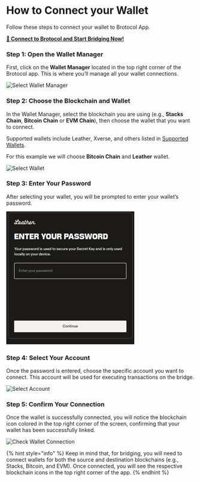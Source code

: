 # How to Connect your Wallet

Follow these steps to connect your wallet to Brotocol App.

[**🌁 Connect to Brotocol and Start Bridging Now!**](https://brotocol.xyz/bridge/cross-bridge)

### Step 1: Open the Wallet Manager

First, click on the **Wallet Manager** located in the top right corner of the Brotocol app. This is where you’ll manage all your wallet connections.

![Select Wallet Manager](<../../../.gitbook/assets/Screenshot 2025-04-16 at 11.54.32 AM.png>)

### Step 2: Choose the Blockchain and Wallet

In the Wallet Manager, select the blockchain you are using (e.g., **Stacks Chain**, **Bitcoin Chain** or **EVM Chain**), then choose the wallet that you want to connect.&#x20;

Supported wallets include Leather, Xverse, and others listed in [Supported Wallets](./).

For this example we will choose **Bitcoin Chain** and **Leather** wallet.

![Select Wallet](<../../../.gitbook/assets/Screenshot 2025-04-16 at 11.58.31 AM.png>)

### Step 3: Enter Your Password

After selecting your wallet, you will be prompted to enter your wallet’s password.

![Enter Password](../../../.gitbook/assets/connecting-your-wallet/2-introduce-password.png)

### Step 4: Select Your Account

Once the password is entered, choose the specific account you want to connect. This account will be used for executing transactions on the bridge.

![Select Account](<../../../.gitbook/assets/Screenshot 2025-04-16 at 11.59.41 AM.png>)

### Step 5: Confirm Your Connection

Once the wallet is successfully connected, you will notice the blockchain icon colored in the top right corner of the screen, confirming that your wallet has been successfully linked.

![Check Wallet Connection](<../../../.gitbook/assets/Screenshot 2025-04-16 at 12.02.24 PM.png>)

{% hint style="info" %}
Keep in mind that, for bridging, you will need to connect wallets for both the source and destination blockchains (e.g., Stacks, Bitcoin, and EVM). Once connected, you will see the respective blockchain icons in the top right corner of the app.
{% endhint %}
